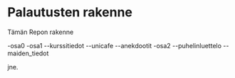 # Palautusten rakenne

Tämän Repon rakenne

-osa0
-osa1
--kurssitiedot
--unicafe
--anekdootit
-osa2
--puhelinluettelo
--maiden_tiedot

jne.